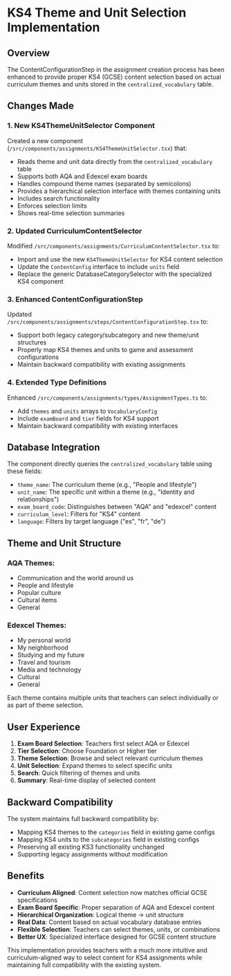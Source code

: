 # KS4 Theme and Unit Selection Implementation

## Overview

The ContentConfigurationStep in the assignment creation process has been enhanced to provide proper KS4 (GCSE) content selection based on actual curriculum themes and units stored in the `centralized_vocabulary` table.

## Changes Made

### 1. New KS4ThemeUnitSelector Component

Created a new component (`/src/components/assignments/KS4ThemeUnitSelector.tsx`) that:

- Reads theme and unit data directly from the `centralized_vocabulary` table
- Supports both AQA and Edexcel exam boards
- Handles compound theme names (separated by semicolons) 
- Provides a hierarchical selection interface with themes containing units
- Includes search functionality
- Enforces selection limits
- Shows real-time selection summaries

### 2. Updated CurriculumContentSelector

Modified `/src/components/assignments/CurriculumContentSelector.tsx` to:

- Import and use the new `KS4ThemeUnitSelector` for KS4 content selection
- Update the `ContentConfig` interface to include `units` field
- Replace the generic DatabaseCategorySelector with the specialized KS4 component

### 3. Enhanced ContentConfigurationStep

Updated `/src/components/assignments/steps/ContentConfigurationStep.tsx` to:

- Support both legacy category/subcategory and new theme/unit structures
- Properly map KS4 themes and units to game and assessment configurations
- Maintain backward compatibility with existing assignments

### 4. Extended Type Definitions

Enhanced `/src/components/assignments/types/AssignmentTypes.ts` to:

- Add `themes` and `units` arrays to `VocabularyConfig`
- Include `examBoard` and `tier` fields for KS4 support
- Maintain backward compatibility with existing interfaces

## Database Integration

The component directly queries the `centralized_vocabulary` table using these fields:

- `theme_name`: The curriculum theme (e.g., "People and lifestyle")
- `unit_name`: The specific unit within a theme (e.g., "Identity and relationships")
- `exam_board_code`: Distinguishes between "AQA" and "edexcel" content
- `curriculum_level`: Filters for "KS4" content
- `language`: Filters by target language ("es", "fr", "de")

## Theme and Unit Structure

### AQA Themes:
- Communication and the world around us
- People and lifestyle  
- Popular culture
- Cultural items
- General

### Edexcel Themes:
- My personal world
- My neighborhood
- Studying and my future
- Travel and tourism
- Media and technology
- Cultural
- General

Each theme contains multiple units that teachers can select individually or as part of theme selection.

## User Experience

1. **Exam Board Selection**: Teachers first select AQA or Edexcel
2. **Tier Selection**: Choose Foundation or Higher tier
3. **Theme Selection**: Browse and select relevant curriculum themes
4. **Unit Selection**: Expand themes to select specific units
5. **Search**: Quick filtering of themes and units
6. **Summary**: Real-time display of selected content

## Backward Compatibility

The system maintains full backward compatibility by:

- Mapping KS4 themes to the `categories` field in existing game configs
- Mapping KS4 units to the `subcategories` field in existing configs
- Preserving all existing KS3 functionality unchanged
- Supporting legacy assignments without modification

## Benefits

- **Curriculum Aligned**: Content selection now matches official GCSE specifications
- **Exam Board Specific**: Proper separation of AQA and Edexcel content
- **Hierarchical Organization**: Logical theme → unit structure
- **Real Data**: Content based on actual vocabulary database entries
- **Flexible Selection**: Teachers can select themes, units, or combinations
- **Better UX**: Specialized interface designed for GCSE content structure

This implementation provides teachers with a much more intuitive and curriculum-aligned way to select content for KS4 assignments while maintaining full compatibility with the existing system.

